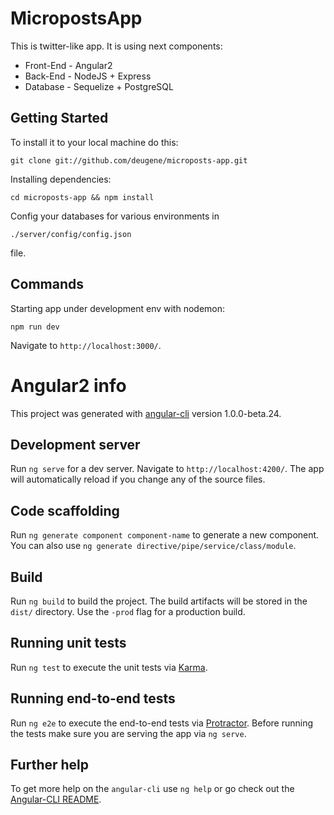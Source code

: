 # MicropostsApp

This is twitter-like app. It is using next components:

* Front-End - Angular2
* Back-End - NodeJS + Express
* Database - Sequelize + PostgreSQL

## Getting Started

To install it to your local machine do this:
```
git clone git://github.com/deugene/microposts-app.git
```
Installing dependencies:
```
cd microposts-app && npm install
```
Config your databases for various environments in
```
./server/config/config.json
```
file.

## Commands

Starting app under development env with nodemon:
```
npm run dev
```
Navigate to `http://localhost:3000/`.

# Angular2 info

This project was generated with [angular-cli](https://github.com/angular/angular-cli) version 1.0.0-beta.24.

## Development server
Run `ng serve` for a dev server. Navigate to `http://localhost:4200/`. The app will automatically reload if you change any of the source files.

## Code scaffolding

Run `ng generate component component-name` to generate a new component. You can also use `ng generate directive/pipe/service/class/module`.

## Build

Run `ng build` to build the project. The build artifacts will be stored in the `dist/` directory. Use the `-prod` flag for a production build.

## Running unit tests

Run `ng test` to execute the unit tests via [Karma](https://karma-runner.github.io).

## Running end-to-end tests

Run `ng e2e` to execute the end-to-end tests via [Protractor](http://www.protractortest.org/).
Before running the tests make sure you are serving the app via `ng serve`.

## Further help

To get more help on the `angular-cli` use `ng help` or go check out the [Angular-CLI README](https://github.com/angular/angular-cli/blob/master/README.md).
